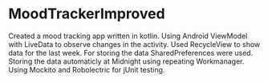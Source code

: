 # MoodTrackerImproved
Created a mood tracking app written in kotlin. Using Android ViewModel with LiveData to observe changes in the activity. Used RecycleView to show data for the last week. For storing the data SharedPreferences were used. Storing the data automaticly at Midnight using repeating Workmanager. Using Mockito and Robolectric for jUnit testing. 
